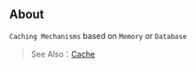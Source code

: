 ## About

`Caching Mechanisms` based on `Memory` or `Database`

> See Also：[Cache](https://cabloy.com/articles/a169c39637fe4291894eba83cff46eb2.html)
